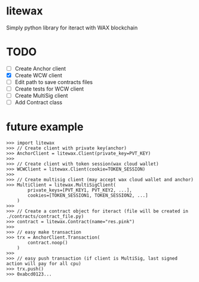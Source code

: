 # litewax
Simply python library for iteract with WAX blockchain

# TODO
- [ ] Create Anchor client
- [x] Create WCW client
- [ ] Edit path to save contracts files
- [ ] Create tests for WCW client
- [ ] Create MultiSig client
- [ ] Add Contract class

# future example
```
>>> import litewax
>>> // Create client with private key(anchor)
>>> AnchorClient = litewax.Client(private_key=PVT_KEY)
>>>
>>> // Create client with token session(wax cloud wallet)
>>> WCWClient = litewax.Client(cookie=TOKEN_SESSION)
>>> 
>>> // Create multisig client (may accept wax cloud wallet and anchor)
>>> MultiClient = litewax.MultiSigClient(
        private_keys=[PVT_KEY1, PVT_KEY2, ...], 
        cookies=[TOKEN_SESSION1, TOKEN_SESSION2, ...]
    )
>>>
>>> // Create a contract object for iteract (file will be created in ./contracts/contract_file.py)
>>> contract = litewax.Contract(name="res.pink")
>>>
>>> // easy make transaction
>>> trx = AnchorClient.Transaction(
        contract.noop()
    )
>>> 
>>> // easy push transaction (if client is MultiSig, last signed action will pay for all cpu)
>>> trx.push()
>>> 0xabcd0123...
```